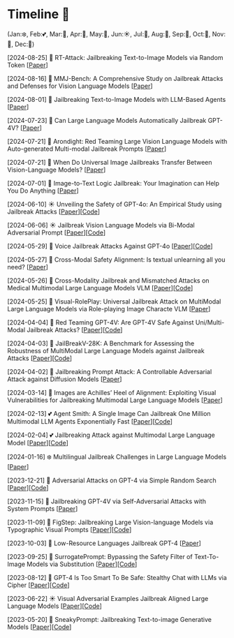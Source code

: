 # Timeline 🚀 
(Jan:❄️, Feb:💕, Mar:🌱, Apr:🌸, May:🌺, Jun:☀️, Jul:🍦, Aug:🌴, Sep:🍂, Oct:🎃, Nov:🦃, Dec:🎄)

[2024-08-25] 🌴 RT-Attack: Jailbreaking Text-to-Image Models via Random Token [[Paper](https://arxiv.org/pdf/2408.13896)]

[2024-08-16] 🌴 MMJ-Bench: A Comprehensive Study on Jailbreak Attacks and Defenses for Vision Language Models [[Paper](https://arxiv.org/pdf/2408.08464)]

[2024-08-01] 🌴 Jailbreaking Text-to-Image Models with LLM-Based Agents [[Paper](https://arxiv.org/pdf/2408.00523)]

[2024-07-23] 🍦 Can Large Language Models Automatically Jailbreak GPT-4V? [[Paper](https://arxiv.org/pdf/2407.16686)]

[2024-07-21] 🍦 Arondight: Red Teaming Large Vision Language Models with Auto-generated Multi-modal Jailbreak Prompts [[Paper](https://arxiv.org/pdf/2407.15050)]
 
[2024-07-21] 🍦 When Do Universal Image Jailbreaks Transfer Between Vision-Language Models? [[Paper](https://arxiv.org/pdf/2407.15211)]

[2024-07-01] 🍦 Image-to-Text Logic Jailbreak: Your Imagination can Help You Do Anything [[Paper](https://arxiv.org/pdf/2407.02534)]

[2024-06-10] ☀️ Unveiling the Safety of GPT-4o: An Empirical Study using Jailbreak Attacks [[Paper](https://arxiv.org/pdf/2406.06302)][[Code](https://github.com/NY1024/Jailbreak_GPT4o)]

[2024-06-06] ☀️ Jailbreak Vision Language Models via Bi-Modal Adversarial Prompt [[Paper](https://arxiv.org/pdf/2406.04031)][[Code](https://github.com/NY1024/BAP-Jailbreak-Vision-Language-Models-via-Bi-Modal-Adversarial-Prompt)]

[2024-05-29] 🌺 Voice Jailbreak Attacks Against GPT-4o [[Paper](https://arxiv.org/pdf/2405.19103)][[Code](https://github.com/TrustAIRLab/VoiceJailbreakAttack)]

[2024-05-27] 🌺 Cross-Modal Safety Alignment: Is textual unlearning all you need? [[Paper](https://arxiv.org/pdf/2406.02575)]

[2024-05-26] 🌺 Cross-Modality Jailbreak and Mismatched Attacks on Medical Multimodal Large Language Models VLM [[Paper](https://arxiv.org/pdf/2405.20775)][[Code](https://github.com/dirtycomputer/O2M_attack)]

[2024-05-25] 🌺 Visual-RolePlay: Universal Jailbreak Attack on MultiModal Large Language Models via Role-playing Image Characte VLM [[Paper](https://arxiv.org/pdf/2405.20773)]


[2024-04-04] 🌸 Red Teaming GPT-4V: Are GPT-4V Safe Against Uni/Multi-Modal Jailbreak Attacks? [[Paper](https://arxiv.org/pdf/2404.03411.pdf)][[Code](https://anonymous.4open.science/r/red_teaming_gpt4-C1CE/)]

[2024-04-03] 🌸 JailBreakV-28K: A Benchmark for Assessing the Robustness of MultiModal Large Language Models against Jailbreak Attacks [[Paper](https://arxiv.org/pdf/2404.03027.pdf)][[Code](https://huggingface.co/datasets/JailbreakV-28K/JailBreakV-28k)]

[2024-04-02] 🌸 Jailbreaking Prompt Attack: A Controllable Adversarial Attack against Diffusion Models [[Paper](https://arxiv.org/pdf/2404.02928.pdf)]

[2024-03-14] 🌱 Images are Achilles’ Heel of Alignment: Exploiting Visual Vulnerabilities for Jailbreaking Multimodal Large Language Models [[Paper](https://arxiv.org/pdf/2403.09513.pdf)]

[2024-02-13] 💕 Agent Smith: A Single Image Can Jailbreak One Million Multimodal LLM Agents Exponentially Fast [[Paper](https://arxiv.org/pdf/2402.08567.pdf)][[Code](https://sail-sg.github.io/Agent-Smith/)]

[2024-02-04] 💕 Jailbreaking Attack against Multimodal Large Language Model [[Paper](https://arxiv.org/pdf/2402.02309.pdf)][[Code](https://github.com/abc03570128/Jailbreaking-Attack-against-Multimodal-Large-Language-Model)]

[2024-01-16] ❄️ Multilingual Jailbreak Challenges in Large Language Models [[Paper](https://openreview.net/pdf?id=plmBsXHxgR)]

[2023-12-21] 🎄 Adversarial Attacks on GPT-4 via Simple Random Search [[Paper](https://www.andriushchenko.me/gpt4adv.pdf)][[Code](https://github.com/max-andr/adversarial-random-search-gpt4)]

[2023-11-15] 🦃 Jailbreaking GPT-4V via Self-Adversarial Attacks with System Prompts [[Paper](https://arxiv.org/pdf/2311.09127.pdf)]

[2023-11-09] 🦃 FigStep: Jailbreaking Large Vision-language Models via Typographic Visual Prompts [[Paper](https://arxiv.org/pdf/2311.05608.pdf)][[Code](https://github.com/ThuCCSLab/FigStep)]

[2023-10-03] 🎃 Low-Resource Languages Jailbreak GPT-4 [[Paper](https://arxiv.org/pdf/2310.02446.pdf)]

[2023-09-25] 🍂 SurrogatePrompt: Bypassing the Safety Filter of Text-To-Image Models via Substitution [[Paper](https://arxiv.org/pdf/2309.14122.pdf)][[Code](https://github.com/Zjm1900/SurrogatePrompt)]

[2023-08-12] 🌴 GPT-4 Is Too Smart To Be Safe: Stealthy Chat with LLMs via Cipher [[Paper](https://arxiv.org/pdf/2308.06463.pdf)][[Code](https://github.com/RobustNLP/CipherChat)]

[2023-06-22] ☀️ Visual Adversarial Examples Jailbreak Aligned Large Language Models [[Paper](https://arxiv.org/pdf/2306.13213.pdf)][[Code](https://github.com/Unispac/Visual-Adversarial-Examples-Jailbreak-Large-Language-Models)]

[2023-05-20] 🦃 SneakyPrompt: Jailbreaking Text-to-image Generative Models [[Paper](https://arxiv.org/pdf/2305.12082.pdf)][[Code](https://github.com/Yuchen413/text2image_safety)]
